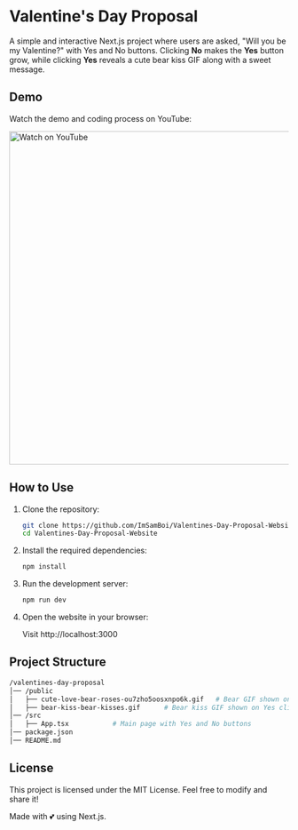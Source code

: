 # Valentine's Day Proposal

A simple and interactive Next.js project where users are asked, "Will you be my Valentine?" with Yes and No buttons. Clicking **No** makes the **Yes** button grow, while clicking **Yes** reveals a cute bear kiss GIF along with a sweet message.

## Demo

Watch the demo and coding process on YouTube:

<a href="https://www.youtube.com/watch?v=60mBetUNS88&t=0s" target="_blank">
  <img src="https://img.youtube.com/vi/60mBetUNS88/maxresdefault.jpg" alt="Watch on YouTube" width="600">
</a>

## How to Use

1. Clone the repository:

   ```bash
   git clone https://github.com/ImSamBoi/Valentines-Day-Proposal-Website.git
   cd Valentines-Day-Proposal-Website
   ```

2. Install the required dependencies:

   ```bash
   npm install
   ```

3. Run the development server:

   ```bash
   npm run dev
   ```

4. Open the website in your browser:

   Visit http://localhost:3000

## Project Structure

```bash
/valentines-day-proposal
│── /public
│   ├── cute-love-bear-roses-ou7zho5oosxnpo6k.gif   # Bear GIF shown on No click
│   ├── bear-kiss-bear-kisses.gif      # Bear kiss GIF shown on Yes click
│── /src
│   ├── App.tsx           # Main page with Yes and No buttons
│── package.json
│── README.md
```

## License

This project is licensed under the MIT License. Feel free to modify and share it!

Made with 💕 using Next.js.

